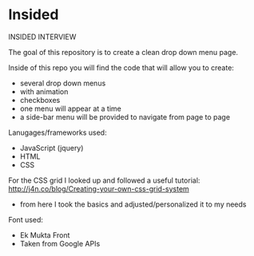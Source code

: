 # Insided

INSIDED INTERVIEW 

The goal of this repository is to create a clean drop down menu page.		
		
 Inside of this repo you will find the code that will allow you to create:		
 - several drop down menus		
 - with animation		
 - checkboxes		
 - one menu will appear at a time		
 - a side-bar menu will be provided to navigate from page to page		
 		
Lanugages/frameworks used:		
 - JavaScript (jquery)		
 - HTML		
 - CSS		
 		
For the CSS grid I looked up and followed a useful tutorial:		
http://j4n.co/blog/Creating-your-own-css-grid-system		
 - from here I took the basics and adjusted/personalized it to my needs		
 		
Font used:		
 - Ek Mukta Front		
 - Taken from Google APIs
